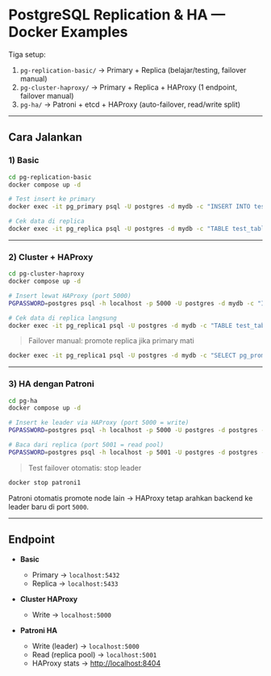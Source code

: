 # PostgreSQL Replication & HA — Docker Examples

Tiga setup:

1. `pg-replication-basic/` → Primary + Replica (belajar/testing, failover manual)
2. `pg-cluster-haproxy/` → Primary + Replica + HAProxy (1 endpoint, failover manual)
3. `pg-ha/` → Patroni + etcd + HAProxy (auto-failover, read/write split)

---

## Cara Jalankan

### 1) Basic

```bash
cd pg-replication-basic
docker compose up -d

# Test insert ke primary
docker exec -it pg_primary psql -U postgres -d mydb -c "INSERT INTO test_table(name) VALUES ('hello');"

# Cek data di replica
docker exec -it pg_replica psql -U postgres -d mydb -c "TABLE test_table;"
```

---

### 2) Cluster + HAProxy

```bash
cd pg-cluster-haproxy
docker compose up -d

# Insert lewat HAProxy (port 5000)
PGPASSWORD=postgres psql -h localhost -p 5000 -U postgres -d mydb -c "INSERT INTO test_table(name) VALUES ('from haproxy');"

# Cek data di replica langsung
docker exec -it pg_replica1 psql -U postgres -d mydb -c "TABLE test_table;"
```

> Failover manual: promote replica jika primary mati

```bash
docker exec -it pg_replica1 psql -U postgres -d mydb -c "SELECT pg_promote();"
```

---

### 3) HA dengan Patroni

```bash
cd pg-ha
docker compose up -d

# Insert ke leader via HAProxy (port 5000 = write)
PGPASSWORD=postgres psql -h localhost -p 5000 -U postgres -d postgres -c "INSERT INTO test_table(name) VALUES ('from patroni leader');"

# Baca dari replica (port 5001 = read pool)
PGPASSWORD=postgres psql -h localhost -p 5001 -U postgres -d postgres -c "TABLE test_table;"
```

> Test failover otomatis: stop leader

```bash
docker stop patroni1
```

Patroni otomatis promote node lain → HAProxy tetap arahkan backend ke leader baru di port `5000`.

---

## Endpoint

- **Basic**

  - Primary → `localhost:5432`
  - Replica → `localhost:5433`

- **Cluster HAProxy**

  - Write → `localhost:5000`

- **Patroni HA**

  - Write (leader) → `localhost:5000`
  - Read (replica pool) → `localhost:5001`
  - HAProxy stats → [http://localhost:8404](http://localhost:8404)
